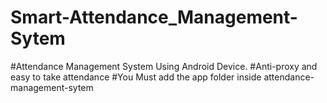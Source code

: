 # Smart-Attendance_Management-Sytem
#Attendance Management System Using Android Device.
#Anti-proxy and easy to take attendance
#You Must add the app folder inside attendance-management-sytem
